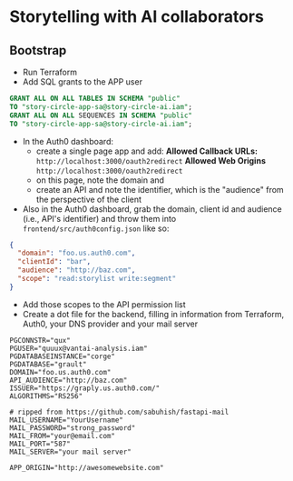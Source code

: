 # Storytelling with AI collaborators


## Bootstrap

- Run Terraform
- Add SQL grants to the APP user
```sql
GRANT ALL ON ALL TABLES IN SCHEMA "public"
TO "story-circle-app-sa@story-circle-ai.iam";
GRANT ALL ON ALL SEQUENCES IN SCHEMA "public"
TO "story-circle-app-sa@story-circle-ai.iam";
```
- In the Auth0 dashboard:
  - create a single page app and add:
**Allowed Callback URLs:** `http://localhost:3000/oauth2redirect`
**Allowed Web Origins** `http://localhost:3000/oauth2redirect`
  - on this page, note the domain and 
  - create an API and note the identifier, which is the "audience" from the perspective of the client
- Also in the Auth0 dashboard, grab the domain, client id and audience (i.e., API's identifier) and throw them into `frontend/src/auth0config.json` like so:
```json
{
  "domain": "foo.us.auth0.com",
  "clientId": "bar",
  "audience": "http://baz.com",
  "scope": "read:storylist write:segment"
}
```
- Add those scopes to the API permission list
- Create a dot file for the backend, filling in information from Terraform, Auth0, your DNS provider and your mail server
```
PGCONNSTR="qux"
PGUSER="quuux@vantai-analysis.iam"
PGDATABASEINSTANCE="corge"
PGDATABASE="grault"
DOMAIN="foo.us.auth0.com"
API_AUDIENCE="http://baz.com"
ISSUER="https://graply.us.auth0.com/"
ALGORITHMS="RS256"

# ripped from https://github.com/sabuhish/fastapi-mail
MAIL_USERNAME="YourUsername"
MAIL_PASSWORD="strong_password"
MAIL_FROM="your@email.com"
MAIL_PORT="587"
MAIL_SERVER="your mail server"

APP_ORIGIN="http://awesomewebsite.com"
```
